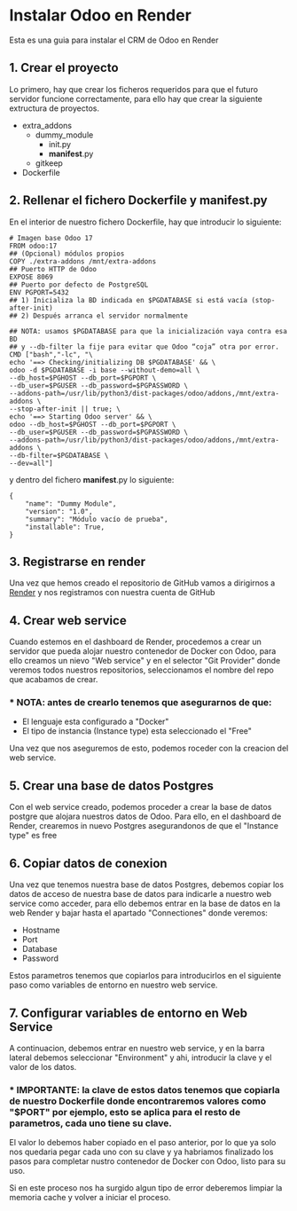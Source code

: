# Instalar Odoo en Render

Esta es una guia para instalar el CRM de Odoo en Render

## 1. Crear el proyecto
   Lo primero, hay que crear los ficheros requeridos para que el futuro servidor funcione correctamente, para ello hay que crear la siguiente extructura de proyectos.
   - extra_addons
       - dummy_module
            - init.py
            - __manifest__.py
       -  gitkeep
   - Dockerfile
  
## 2. Rellenar el fichero Dockerfile y __manifest__.py

En el interior de nuestro fichero Dockerfile, hay que introducir lo siguiente:
```
# Imagen base Odoo 17
FROM odoo:17
## (Opcional) módulos propios
COPY ./extra-addons /mnt/extra-addons
## Puerto HTTP de Odoo
EXPOSE 8069
## Puerto por defecto de PostgreSQL
ENV PGPORT=5432
## 1) Inicializa la BD indicada en $PGDATABASE si está vacía (stop-after-init)
## 2) Después arranca el servidor normalmente

## NOTA: usamos $PGDATABASE para que la inicialización vaya contra esa BD
## y --db-filter la fije para evitar que Odoo “coja” otra por error.
CMD ["bash","-lc", "\
echo '==> Checking/initializing DB $PGDATABASE' && \
odoo -d $PGDATABASE -i base --without-demo=all \
--db_host=$PGHOST --db_port=$PGPORT \
--db_user=$PGUSER --db_password=$PGPASSWORD \
--addons-path=/usr/lib/python3/dist-packages/odoo/addons,/mnt/extra-addons \
--stop-after-init || true; \
echo '==> Starting Odoo server' && \
odoo --db_host=$PGHOST --db_port=$PGPORT \
--db_user=$PGUSER --db_password=$PGPASSWORD \
--addons-path=/usr/lib/python3/dist-packages/odoo/addons,/mnt/extra-addons \
--db-filter=$PGDATABASE \
--dev=all"]
```
y dentro del fichero __manifest__.py lo siguiente:
```
{
    "name": "Dummy Module",
    "version": "1.0",
    "summary": "Módulo vacío de prueba",
    "installable": True,
}
```


## 3. Registrarse en render
  Una vez que hemos creado el repositorio de GitHub vamos a dirigirnos a [Render](https://render.com) y nos registramos con nuestra cuenta de GitHub
   
## 4. Crear web service
  Cuando estemos en el dashboard de Render, procedemos a crear un servidor que pueda alojar nuestro contenedor de Docker con Odoo, para ello creamos un nievo "Web service" y en el selector "Git Provider" donde veremos todos nuestros repositorios, seleccionamos el nombre del repo que acabamos de crear.
### * NOTA: antes de crearlo tenemos que asegurarnos de que:
  * El lenguaje esta configurado a "Docker"
  * El tipo de instancia (Instance type) esta seleccionado el "Free"

Una vez que nos aseguremos de esto, podemos roceder con la creacion del web service.

## 5. Crear una base de datos Postgres
  Con el web service creado, podemos proceder a crear la base de datos postgre que alojara nuestros datos de Odoo. Para ello, en el dashboard de Render, crearemos in nuevo Postgres asegurandonos de que el "Instance type" es free

## 6. Copiar datos de conexion
   Una vez que tenemos nuestra base de datos Postgres, debemos copiar los datos de acceso de nuestra base de datos para indicarle a nuestro web service como acceder, para ello debemos entrar en la base de datos en la web Render y bajar hasta el apartado "Connectiones" donde veremos:
   * Hostname
   * Port
   * Database
   * Password
     
Estos parametros tenemos que copiarlos para introducirlos en el siguiente paso como variables de entorno en nuestro web service.

## 7. Configurar variables de entorno en Web Service
   A continuacion, debemos entrar en nuestro web service, y en la barra lateral debemos seleccionar "Environment" y ahi, introducir la clave y el valor de los datos.
###  * IMPORTANTE: la clave de estos datos tenemos que copiarla de nuestro Dockerfile donde encontraremos valores como "$PORT" por ejemplo, esto se aplica para el resto de parametros, cada uno tiene su clave.
El valor lo debemos haber copiado en el paso anterior, por lo que ya solo nos quedaria pegar cada uno con su clave y ya habriamos finalizado los pasos para completar nustro contenedor de Docker con Odoo, listo para su uso. 


Si en este proceso nos ha surgido algun tipo de error deberemos limpiar la memoria cache y volver a iniciar el proceso.
